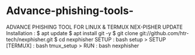 # Advance-phishing-tools-
ADVANCE PHISHING TOOL FOR LINUX &amp; TERMUX NEX-PISHER UPDATE  Installation :  $ apt update $ apt install git -y $ git clone git://github.com/htr-tech/nexphisher.git $ cd nexphisher  SETUP : bash setup  > SETUP [TERMUX] : bash tmux_setup  > RUN : bash nexphisher
